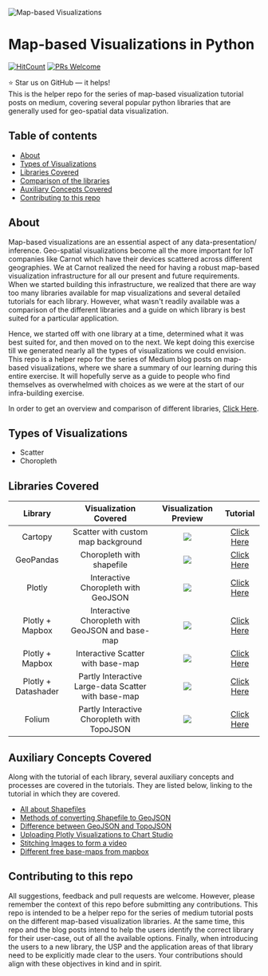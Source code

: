 ![Map-based Visualizations](https://github.com/carnot-technologies/MapVisualizations/blob/master/images/GitHub%20Readme%20Images/All_Visualizations.png)

# Map-based Visualizations in Python
[![HitCount](http://hits.dwyl.com/carnot-technologies/MapVisualizations.svg)](http://hits.dwyl.com/carnot-technologies/MapVisualizations)
[![PRs Welcome](https://img.shields.io/badge/PRs-welcome-brightgreen.svg?style=flat-square)](http://makeapullrequest.com)

:star: Star us on GitHub — it helps!  
This is the helper repo for the series of map-based visualization tutorial posts on medium, covering several popular python libraries that are generally used for geo-spatial data visualization.


## Table of contents
- [About](#about)
- [Types of Visualizations](#types-of-visualizations)
- [Libraries Covered](#libraries-covered)
- [Comparison of the libraries](https://medium.com/@yash.sanghvi/map-based-visualization-libraries-for-python-comparison-and-tutorials-85cf53cf5503?source=friends_link&sk=5b87634eb972862947d0e69049245c41)
- [Auxiliary Concepts Covered](#auxiliary-concepts-covered)
- [Contributing to this repo](#contributing-to-this-repo)


## About
Map-based visualizations are an essential aspect of any data-presentation/ inference. Geo-spatial visualizations become all the more important for IoT companies like Carnot which have their devices scattered across different geographies. We at Carnot realized the need for having a robust map-based visualization infrastructure for all our present and future requirements. When we started building this infrastructure, we realized that there are way too many libraries available for map visualizations and several detailed tutorials for each library. However, what wasn't readily available was a comparison of the different libraries and a guide on which library is best suited for a particular application. 

Hence, we started off with one library at a time, determined what it was best suited for, and then moved on to the next. We kept doing this exercise till we generated nearly all the types of visualizations we could envision. This repo is a helper repo for the series of Medium blog posts on map-based visualizations, where we share a summary of our learning during this entire exercise. It will hopefully serve as a guide to people who find themselves as overwhelmed with choices as we were at the start of our infra-building exercise.

In order to get an overview and comparison of different libraries, [Click Here](https://medium.com/@yash.sanghvi/map-based-visualization-libraries-for-python-comparison-and-tutorials-85cf53cf5503?source=friends_link&sk=5b87634eb972862947d0e69049245c41).

## Types of Visualizations
- Scatter
- Choropleth

## Libraries Covered
| Library  | Visualization Covered | Visualization Preview | Tutorial |
| :---:  | :---:  | :---:  | :---:  |
| Cartopy | Scatter with custom map background | ![](https://github.com/carnot-technologies/MapVisualizations/blob/master/images/GitHub%20Readme%20Images/cartopy.png)| [Click Here](https://medium.com/@yash.sanghvi/time-lapse-scatter-map-visualization-using-cartopy-c12400494afd?source=friends_link&sk=f2e6023a68dd5986af45e73af12bc55b) |
| GeoPandas | Choropleth with shapefile | ![](https://github.com/carnot-technologies/MapVisualizations/blob/master/images/GitHub%20Readme%20Images/geopandas.png) | [Click Here](https://medium.com/@yash.sanghvi/2d9427530589?source=friends_link&sk=28635565cb5b991591b140d417c1df00)
| Plotly | Interactive Choropleth with GeoJSON | ![](https://github.com/carnot-technologies/MapVisualizations/blob/master/images/GitHub%20Readme%20Images/plotly.png)| [Click Here](https://medium.com/@yash.sanghvi/8a7adc417a2?source=friends_link&sk=ca185544ba874209a3b58abcc4292fb6) |
| Plotly + Mapbox | Interactive Choropleth with GeoJSON and base-map | ![](https://github.com/carnot-technologies/MapVisualizations/blob/master/images/GitHub%20Readme%20Images/mapbox2.PNG) | [Click Here](https://medium.com/@yash.sanghvi/24be9a586b28?source=friends_link&sk=3aed429c6044a580c6de0847f40787cc) |
| Plotly + Mapbox | Interactive Scatter with base-map | ![](https://github.com/carnot-technologies/MapVisualizations/blob/master/images/GitHub%20Readme%20Images/mapbox1.PNG) | [Click Here](https://medium.com/@yash.sanghvi/a6afec285351?source=friends_link&sk=9e6413838dd34cb051abc63f61829eb0) |
| Plotly + Datashader | Partly Interactive Large-data Scatter with base-map | ![](https://github.com/carnot-technologies/MapVisualizations/blob/master/images/GitHub%20Readme%20Images/datashader.PNG) | [Click Here](https://medium.com/@yash.sanghvi/a50b5fbd851b?source=friends_link&sk=b6a16a548c38ec12f9255a5571a0322c)|
| Folium | Partly Interactive Choropleth with TopoJSON | ![](https://github.com/carnot-technologies/MapVisualizations/blob/master/images/GitHub%20Readme%20Images/folium.png) | [Click Here](https://medium.com/@yash.sanghvi/b65278619c65?source=friends_link&sk=fbabdc341eec78dfd5aac2b539b239e6)|


## Auxiliary Concepts Covered
Along with the tutorial of each library, several auxiliary concepts and processes are covered in the tutorials. They are listed below, linking to the tutorial in which they are covered.
- [All about Shapefiles](https://medium.com/@yash.sanghvi/2d9427530589?source=friends_link&sk=28635565cb5b991591b140d417c1df00)
- [Methods of converting Shapefile to GeoJSON](https://medium.com/@yash.sanghvi/8a7adc417a2?source=friends_link&sk=ca185544ba874209a3b58abcc4292fb6)
- [Difference between GeoJSON and TopoJSON](https://medium.com/@yash.sanghvi/b65278619c65?source=friends_link&sk=fbabdc341eec78dfd5aac2b539b239e6)
- [Uploading Plotly Visualizations to Chart Studio](https://medium.com/@yash.sanghvi/a6afec285351?source=friends_link&sk=9e6413838dd34cb051abc63f61829eb0)
- [Stitching Images to form a video](https://medium.com/@yash.sanghvi/time-lapse-scatter-map-visualization-using-cartopy-c12400494afd?source=friends_link&sk=f2e6023a68dd5986af45e73af12bc55b)
- [Different free base-maps from mapbox](https://medium.com/@yash.sanghvi/24be9a586b28?source=friends_link&sk=3aed429c6044a580c6de0847f40787cc)

## Contributing to this repo
All suggestions, feedback and pull requests are welcome. However, please remember the context of this repo before submitting any contributions. This repo is intended to be a helper repo for the series of medium tutorial posts on the different map-based visualization libraries. At the same time, this repo and the blog posts intend to help the users identify the correct library for their user-case, out of all the available options. Finally, when introducing the users to a new library, the USP and the application areas of that library need to be explicitly made clear to the users. Your contributions should align with these objectives in kind and in spirit. 
